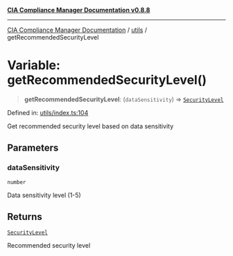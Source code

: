 [**CIA Compliance Manager Documentation v0.8.8**](../../README.md)

***

[CIA Compliance Manager Documentation](../../modules.md) / [utils](../README.md) / getRecommendedSecurityLevel

# Variable: getRecommendedSecurityLevel()

> **getRecommendedSecurityLevel**: (`dataSensitivity`) => [`SecurityLevel`](../../index/type-aliases/SecurityLevel.md)

Defined in: [utils/index.ts:104](https://github.com/Hack23/cia-compliance-manager/blob/67855c73d041b21b5f90a46884e0e48cd0961cda/src/utils/index.ts#L104)

Get recommended security level based on data sensitivity

## Parameters

### dataSensitivity

`number`

Data sensitivity level (1-5)

## Returns

[`SecurityLevel`](../../index/type-aliases/SecurityLevel.md)

Recommended security level
